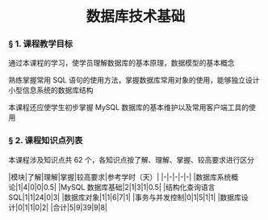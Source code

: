 # <center>数据库技术基础</center>

### &sect; 1. 课程教学目标

通过本课程的学习，使学员理解数据库的基本原理，数据模型的基本概念

熟练掌握常用 SQL 语句的使用方法，掌握数据库常用对象的使用，能够独立设计小型信息系统的数据库结构

本课程还应使学生初步掌握 MySQL 数据库的基本维护以及常用客户端工具的使用


### &sect; 2. 课程知识点列表

本课程涉及知识点共 62 个，各知识点按了解、理解、掌握、较高要求进行区分

|模块|了解|理解|掌握|较高要求|参考学时（天）|
|-|-|-|-|-|
|数据库系统概论|1|4|0|0|0.5|
|MySQL 数据库基础|2|1|3|1|0.5|
|结构化查询语言 SQL|1|1|24|0|3|
|数据库对象|1|1|6|7|1|
|事务与并发控制|0|1|5|1|1|
|数据库设计|0|1|1|0|2|
|合计|5|9|39|9|8|



